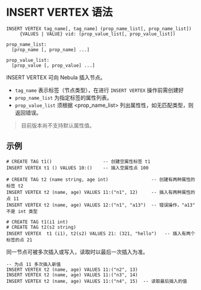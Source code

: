 # INSERT VERTEX 语法

```ngql
INSERT VERTEX tag_name[, tag_name] (prop_name_list[, prop_name_list])
     {VALUES | VALUE} vid: (prop_value_list[, prop_value_list])

prop_name_list:
  [prop_name [, prop_name] ...]

prop_value_list:
  [prop_value [, prop_value] ...]
```

INSERT VERTEX 可向 Nebula 插入节点。

- `tag_name` 表示标签（节点类型），在进行 `INSERT VERTEX` 操作前需创建好
- `prop_name_list` 为指定标签的属性列表。
- `prop_value_list` 须根据 <prop_name_list> 列出属性性，如无匹配类型，则返回错误。

> 目前版本尚不支持默认属性值。

## 示例

```ngql
# CREATE TAG t1()                   -- 创建空属性标签 t1
INSERT VERTEX t1 () VALUES 10:()    -- 插入空属性点 100
```

```ngql
# CREATE TAG t2 (name string, age int)                -- 创建有两种属性的标签 t2
INSERT VERTEX t2 (name, age) VALUES 11:("n1", 12)     -- 插入有两种属性的点 11
INSERT VERTEX t2 (name, age) VALUES 12:("n1", "a13")  -- 错误操作，"a13" 不是 int 类型
```

```ngql
# CREATE TAG t1(i1 int)
# CREATE TAG t2(s2 string)
INSERT VERTEX  t1 (i1), t2(s2) VALUES 21: (321, "hello")   -- 插入有两个标签的点 21
```

同一节点可被多次插入或写入，读取时以最后一次插入为准。

```ngql
-- 为点 11 多次插入新值
INSERT VERTEX t2 (name, age) VALUES 11:("n2", 13)
INSERT VERTEX t2 (name, age) VALUES 11:("n3", 14)
INSERT VERTEX t2 (name, age) VALUES 11:("n4", 15)  -- 读取最后插入的值
```

